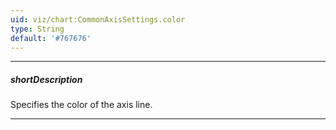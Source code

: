 ```yaml
---
uid: viz/chart:CommonAxisSettings.color
type: String
default: '#767676'
---
```

---
##### shortDescription
Specifies the color of the axis line.

---
